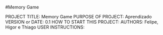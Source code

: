 #Memory Game

PROJECT TITLE: Memory Game
PURPOSE OF PROJECT: Aprendizado
VERSION or DATE: 0.1
HOW TO START THIS PROJECT:
AUTHORS: Felipe, Higor e Thiago
USER INSTRUCTIONS:
